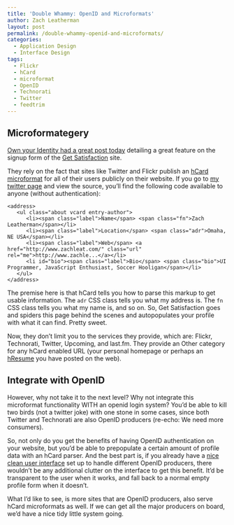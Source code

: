 ```yaml
---
title: 'Double Whammy: OpenID and Microformats'
author: Zach Leatherman
layout: post
permalink: /double-whammy-openid-and-microformats/
categories:
  - Application Design
  - Interface Design
tags:
  - Flickr
  - hCard
  - microformat
  - OpenID
  - Technorati
  - Twitter
  - feedtrim
---
```


## Microformategery

[Own your Identity had a great post today](http://www.ownyouridentity.com/2008/04/30/get-satisfactions-nice-import-profile-feature/) detailing a great feature on the signup form of the [Get Satisfaction](http://getsatisfaction.com/people/new) site.

They rely on the fact that sites like Twitter and Flickr publish an [hCard microformat](http://microformats.org/wiki/hcard) for all of their users publicly on their website.  If you go to [my twitter page](http://twitter.com/zachleat/) and view the source, you’ll find the following code available to anyone (without authentication):

    <address>
       <ul class="about vcard entry-author">
          <li><span class="label">Name</span> <span class="fn">Zach Leatherman</span></li>
          <li><span class="label">Location</span> <span class="adr">Omaha, NE USA</span></li>
          <li><span class="label">Web</span> <a href="http://www.zachleat.com/" class="url" rel="me">http://www.zachle...</a></li>
          <li id="bio"><span class="label">Bio</span> <span class="bio">UI Programmer, JavaScript Enthusiast, Soccer Hooligan</span></li>
       </ul>
    </address>

The premise here is that hCard tells you how to parse this markup to get usable information.  The `adr` CSS class tells you what my address is.  The `fn` CSS class tells you what my name is, and so on.  So, Get Satisfaction goes and spiders this page behind the scenes and autopopulates your profile with what it can find.  Pretty sweet.

Now, they don’t limit you to the services they provide, which are: Flickr, Technorati, Twitter, Upcoming, and last.fm.  They provide an Other category for any hCard enabled URL (your personal homepage or perhaps an [hResume](http://microformats.org/wiki/hresume) you have posted on the web).

## Integrate with OpenID

However, why not take it to the next level?  Why not integrate this microformat functionality WITH an openid login system?  You’d be able to kill two birds (not a twitter joke) with one stone in some cases, since both Twitter and Technorati are also OpenID producers (re-echo: We need more consumers).

So, not only do you get the benefits of having OpenID authentication on your website, but you’d be able to prepopulate a certain amount of profile data with an hCard parser.  And the best part is, if you already have a [nice clean user interface](http://remysharp.com/2008/04/24/stop-using-openid-why-how/) set up to handle different OpenID producers, there wouldn’t be any additional clutter on the interface to get this benefit.  It’d be transparent to the user when it works, and fall back to a normal empty profile form when it doesn’t.

What I’d like to see, is more sites that are OpenID producers, also serve hCard microformats as well.  If we can get all the major producers on board, we’d have a nice tidy little system going.
